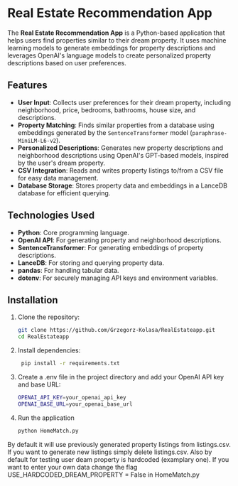 # Real Estate Recommendation App

The **Real Estate Recommendation App** is a Python-based application that helps users find properties similar to their dream property. It uses machine learning models to generate embeddings for property descriptions and leverages OpenAI's language models to create personalized property descriptions based on user preferences.

## Features

- **User Input**: Collects user preferences for their dream property, including neighborhood, price, bedrooms, bathrooms, house size, and descriptions.
- **Property Matching**: Finds similar properties from a database using embeddings generated by the `SentenceTransformer` model (`paraphrase-MiniLM-L6-v2`).
- **Personalized Descriptions**: Generates new property descriptions and neighborhood descriptions using OpenAI's GPT-based models, inspired by the user's dream property.
- **CSV Integration**: Reads and writes property listings to/from a CSV file for easy data management.
- **Database Storage**: Stores property data and embeddings in a LanceDB database for efficient querying.

## Technologies Used

- **Python**: Core programming language.
- **OpenAI API**: For generating property and neighborhood descriptions.
- **SentenceTransformer**: For generating embeddings of property descriptions.
- **LanceDB**: For storing and querying property data.
- **pandas**: For handling tabular data.
- **dotenv**: For securely managing API keys and environment variables.

## Installation

1. Clone the repository:
   ```bash
   git clone https://github.com/Grzegorz-Kolasa/RealEstateapp.git
   cd RealEstateapp
2. Install dependencies:
   ```bash
    pip install -r requirements.txt
3. Create a .env file in the project directory and add your OpenAI API key and base URL:
    ```bash
    OPENAI_API_KEY=your_openai_api_key
    OPENAI_BASE_URL=your_openai_base_url
4. Run the application
    ```bash
    python HomeMatch.py
By default it will use previously generated property listings from listings.csv. If you want to generate new listings simply delete listings.csv. Also by default for testing user deam property is hardcoded (examplary one). If you want to enter your own data change the flag USE_HARDCODED_DREAM_PROPERTY = False in HomeMatch.py
